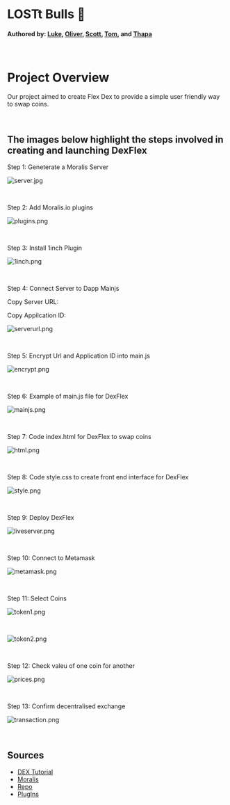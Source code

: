 # LOSTt Bulls :ox:
#### Authored by: [Luke](https://github.com/lukekonsta7), [Oliver](https://github.com/OliverGeddes), [Scott](https://github.com/Bomegolf), [Tom](https://github.com/kez4twez), and [Thapa](https://github.com/TribThapa)

<p>&nbsp;</p>

# Project Overview
Our project aimed to create Flex Dex to provide a simple user friendly way to swap coins.

<p>&nbsp;</p>

## The images below highlight the steps involved in creating and launching DexFlex

Step 1: Geneterate a Moralis Server

![server.jpg](images/server.jpg)

<p>&nbsp;</p>

Step 2: Add Moralis.io plugins

![plugins.png](images/plugins.png)

<p>&nbsp;</p>

Step 3: Install 1inch Plugin

![1inch.png](images/1inch.png)

<p>&nbsp;</p>

Step 4: Connect Server to Dapp Mainjs

Copy Server URL:

Copy Appilcation ID:


![serverurl.png](images/serverurl.png)



<p>&nbsp;</p>

Step 5: Encrypt Url and Application ID into main.js

![encrypt.png](images/encrypt.png)



<p>&nbsp;</p>

Step 6: Example of main.js file for DexFlex

![mainjs.png](images/mainjs.png)



<p>&nbsp;</p>

Step 7: Code index.html for DexFlex to swap coins

![html.png](images/html.png)


<p>&nbsp;</p>

Step 8: Code style.css to create front end interface for DexFlex

![style.png](images/style.png)


<p>&nbsp;</p>

Step 9: Deploy DexFlex

![liveserver.png](images/liveserver.png)


<p>&nbsp;</p>

Step 10: Connect to Metamask

![metamask.png](images/metamask.png)


<p>&nbsp;</p>

Step 11: Select Coins

![token1.png](images/token1.png)

<p>&nbsp;</p>

![token2.png](images/token2.png)


<p>&nbsp;</p>

Step 12: Check valeu of one coin for another

![prices.png](images/prices.png)


<p>&nbsp;</p>

Step 13: Confirm decentralised exchange

![transaction.png](images/transaction.png)


<p>&nbsp;</p>

## Sources
- [DEX Tutorial](https://www.youtube.com/watch?v=XOvtnDx1m5c&ab_channel=MoralisWeb3)
- [Moralis](https://moralis.io/?utm_source=youtubemoralis&utm_medium=video&utm_campaign=XOvtnDx1m5c)
- [Repo](https://github.com/MoralisWeb3/demo-apps/tree/main/dex-tutorial)
- [PlugIns](https://moralis.io/plugins/)